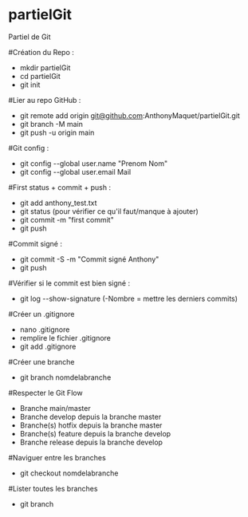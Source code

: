 # partielGit
Partiel de Git

#Création du Repo : 
- mkdir partielGit
- cd partielGit
- git init

#Lier au repo GitHub : 
- git remote add origin git@github.com:AnthonyMaquet/partielGit.git
- git branch -M main
- git push -u origin main

#Git config : 
- git config --global user.name "Prenom Nom"
- git config --global user.email Mail

#First status + commit + push : 
- git add anthony_test.txt
- git status (pour vérifier ce qu'il faut/manque à ajouter)
- git commit -m "first commit"
- git push 

#Commit signé : 
- git commit -S -m "Commit signé Anthony"
- git push

#Vérifier si le commit est bien signé : 
- git log --show-signature (-Nombre = mettre les derniers commits)

#Créer un .gitignore
- nano .gitignore
- remplire le fichier .gitignore
- git add .gitignore

#Créer une branche 
- git branch nomdelabranche

#Respecter le Git Flow 
- Branche main/master
- Branche develop depuis la branche master
- Branche(s) hotfix depuis la branche master 
- Branche(s) feature depuis la branche develop
- Branche release depuis la branche develop

#Naviguer entre les branches 
- git checkout nomdelabranche

#Lister toutes les branches
- git branch
